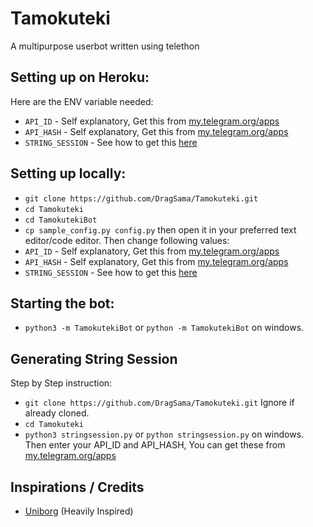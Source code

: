 # Tamokuteki
A multipurpose userbot written using telethon

## Setting up on Heroku:
Here are the ENV variable needed:
- `API_ID` - Self explanatory, Get this from [my.telegram.org/apps](https://my.telegram.org/apps)
- `API_HASH` - Self explanatory, Get this from [my.telegram.org/apps](https://my.telegram.org/apps)
- `STRING_SESSION` - See how to get this [here](https://github.com/DragSama/Tamokuteki#generating-string-session)

## Setting up locally:
- `git clone https://github.com/DragSama/Tamokuteki.git`
- `cd Tamokuteki`
- `cd TamokutekiBot`
- `cp sample_config.py config.py` then open it in your preferred text editor/code editor.
Then change following values:
- `API_ID` - Self explanatory, Get this from [my.telegram.org/apps](https://my.telegram.org/apps)
- `API_HASH` - Self explanatory, Get this from [my.telegram.org/apps](https://my.telegram.org/apps)
- `STRING_SESSION` - See how to get this [here](https://github.com/DragSama/Tamokuteki#generating-string-session)

## Starting the bot:
- `python3 -m TamokutekiBot` or `python -m TamokutekiBot` on windows.

## Generating String Session
Step by Step instruction:
- `git clone https://github.com/DragSama/Tamokuteki.git` Ignore if already cloned.
- `cd Tamokuteki`
- `python3 stringsession.py` or `python stringsession.py` on windows. Then enter your API_ID and API_HASH, You can get these from [my.telegram.org/apps](https://my.telegram.org/apps)

## Inspirations / Credits
- [Uniborg](https://github.com/SpEcHiDe/UniBorg) (Heavily Inspired)
